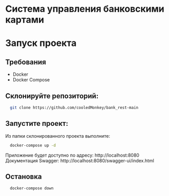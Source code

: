 # Система управления банковскими картами

# Запуск проекта

## Требования
- Docker
- Docker Compose

## Склонируйте репозиторий:
```bash
  git clone https://github.com/cooledMonkey/bank_rest-main
```

## Запустите проект:
Из папки склонированного проекта выполните:
```bash
  docker-compose up -d
```

Приложение будет доступно по адресу: http://localhost:8080
Документация Swagger: http://localhost:8080/swagger-ui/index.html

## Остановка
```bash
  docker-compose down
```
